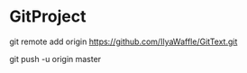 # GitProject

git remote add origin https://github.com/IlyaWaffle/GitText.git

git push -u origin master